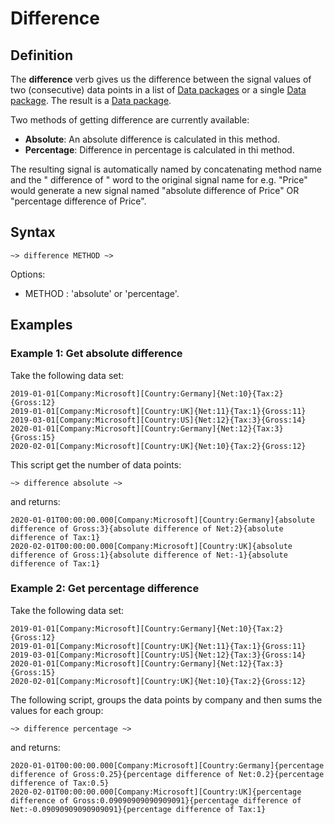 # Difference 

## Definition

The **difference** verb gives us the difference between the signal values of two (consecutive) data points in a list of [Data packages](../datapackages.md) or a single [Data package](../datapackages.md). The result is a [Data package](../datapackages.md).

Two methods of getting difference are currently available:

- **Absolute**: An absolute difference is calculated in this method.
- **Percentage**: Difference in percentage is calculated in thi method.

The resulting signal is automatically named by concatenating method name and the " difference of " word to the original signal name for e.g. "Price" would generate a new signal named "absolute difference of Price" OR "percentage difference of Price".


## Syntax

```language-tractor
~> difference METHOD ~>
```

Options:

- METHOD : 'absolute' or 'percentage'.


## Examples

### Example 1: Get absolute difference

Take the following data set:

```language-katsu
2019-01-01[Company:Microsoft][Country:Germany]{Net:10}{Tax:2}{Gross:12}
2019-01-01[Company:Microsoft][Country:UK]{Net:11}{Tax:1}{Gross:11}
2019-03-01[Company:Microsoft][Country:US]{Net:12}{Tax:3}{Gross:14}
2020-01-01[Company:Microsoft][Country:Germany]{Net:12}{Tax:3}{Gross:15}
2020-02-01[Company:Microsoft][Country:UK]{Net:10}{Tax:2}{Gross:12}
```

This script get the number of data points:

```language-tractor
~> difference absolute ~>
```

and returns:

```language-katsu
2020-01-01T00:00:00.000[Company:Microsoft][Country:Germany]{absolute difference of Gross:3}{absolute difference of Net:2}{absolute difference of Tax:1}
2020-02-01T00:00:00.000[Company:Microsoft][Country:UK]{absolute difference of Gross:1}{absolute difference of Net:-1}{absolute difference of Tax:1}
```


### Example 2: Get percentage difference

Take the following data set:

```language-katsu
2019-01-01[Company:Microsoft][Country:Germany]{Net:10}{Tax:2}{Gross:12}
2019-01-01[Company:Microsoft][Country:UK]{Net:11}{Tax:1}{Gross:11}
2019-03-01[Company:Microsoft][Country:US]{Net:12}{Tax:3}{Gross:14}
2020-01-01[Company:Microsoft][Country:Germany]{Net:12}{Tax:3}{Gross:15}
2020-02-01[Company:Microsoft][Country:UK]{Net:10}{Tax:2}{Gross:12}
```

The following script, groups the data points by company and then sums the values for each group:

```language-tractor
~> difference percentage ~>
```

and returns:

```language-katsu
2020-01-01T00:00:00.000[Company:Microsoft][Country:Germany]{percentage difference of Gross:0.25}{percentage difference of Net:0.2}{percentage difference of Tax:0.5}
2020-02-01T00:00:00.000[Company:Microsoft][Country:UK]{percentage difference of Gross:0.09090909090909091}{percentage difference of Net:-0.09090909090909091}{percentage difference of Tax:1}
```
